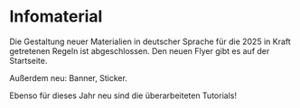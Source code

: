 # Infomaterial


Die Gestaltung neuer Materialien in deutscher Sprache für die 2025 in Kraft getretenen Regeln ist abgeschlossen. Den neuen Flyer gibt es auf der Startseite.

Außerdem neu: Banner, Sticker.

Ebenso für dieses Jahr neu sind die überarbeiteten Tutorials!

<script async data-id="101473933" src="//static.getclicky.com/js"></script>
